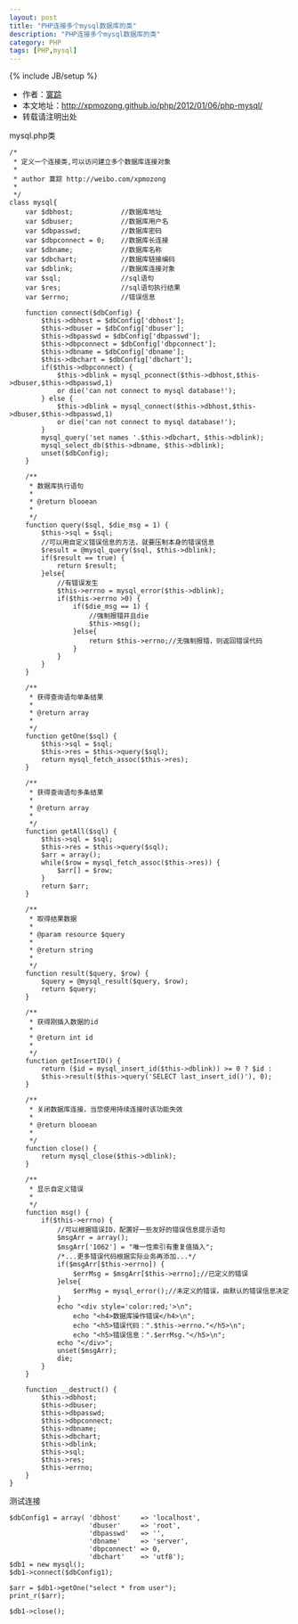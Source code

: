 ```yaml
---
layout: post
title: "PHP连接多个mysql数据库的类"
description: "PHP连接多个mysql数据库的类"
category: PHP
tags: [PHP,mysql]
---
```

{% include JB/setup %}

*	作者：<a href="http://weibo.com/xpmozong" target="blank">寞踪</a>
*	本文地址：http://xpmozong.github.io/php/2012/01/06/php-mysql/
*	转载请注明出处

mysql.php类

    /*
     * 定义一个连接类,可以访问建立多个数据库连接对象
     *
     * author 寞踪 http://weibo.com/xpmozong
     *
     */
    class mysql{
        var $dbhost;            //数据库地址
        var $dbuser;            //数据库用户名
        var $dbpasswd;          //数据库密码
        var $dbpconnect = 0;    //数据库长连接
        var $dbname;            //数据库名称
        var $dbchart;           //数据库链接编码
        var $dblink;            //数据库连接对象
        var $sql;               //sql语句
        var $res;               //sql语句执行结果
        var $errno;             //错误信息
     
        function connect($dbConfig) {
            $this->dbhost = $dbConfig['dbhost'];
            $this->dbuser = $dbConfig['dbuser'];
            $this->dbpasswd = $dbConfig['dbpasswd'];
            $this->dbpconnect = $dbConfig['dbpconnect'];
            $this->dbname = $dbConfig['dbname'];
            $this->dbchart = $dbConfig['dbchart'];
            if($this->dbpconnect) {
                $this->dblink = mysql_pconnect($this->dbhost,$this->dbuser,$this->dbpasswd,1) 
                or die('can not connect to mysql database!');
            } else {
                $this->dblink = mysql_connect($this->dbhost,$this->dbuser,$this->dbpasswd,1) 
                or die('can not connect to mysql database!');
            }
            mysql_query('set names '.$this->dbchart, $this->dblink);
            mysql_select_db($this->dbname, $this->dblink);
            unset($dbConfig);
        }
     
        /**
         * 数据库执行语句
         *
         * @return blooean
         *
         */
        function query($sql, $die_msg = 1) {
            $this->sql = $sql;
            //可以用自定义错误信息的方法，就要压制本身的错误信息
            $result = @mysql_query($sql, $this->dblink);
            if($result == true) {
                return $result;
            }else{
                //有错误发生
                $this->errno = mysql_error($this->dblink);
                if($this->errno >0) {
                    if($die_msg == 1) {
                        //强制报错并且die
                        $this->msg();
                    }else{
                        return $this->errno;//无强制报错，则返回错误代码
                    }
                }
            }
        }
     
        /**
         * 获得查询语句单条结果
         *
         * @return array
         *
         */
        function getOne($sql) {
            $this->sql = $sql;
            $this->res = $this->query($sql);
            return mysql_fetch_assoc($this->res);
        }
     
        /**
         * 获得查询语句多条结果
         *
         * @return array
         *
         */
        function getAll($sql) {
            $this->sql = $sql;
            $this->res = $this->query($sql);
            $arr = array();
            while($row = mysql_fetch_assoc($this->res)) {
                $arr[] = $row;
            }
            return $arr;
        }
     
        /**
         * 取得结果数据
         *
         * @param resource $query
         *
         * @return string
         *
         */
        function result($query, $row) {
            $query = @mysql_result($query, $row);
            return $query;
        }
     
        /**
         * 获得刚插入数据的id
         *
         * @return int id
         *
         */
        function getInsertID() {
            return ($id = mysql_insert_id($this->dblink)) >= 0 ? $id : 
            $this->result($this->query('SELECT last_insert_id()'), 0);
        }
     
        /**
         * 关闭数据库连接，当您使用持续连接时该功能失效
         *
         * @return blooean
         *
         */
        function close() {
            return mysql_close($this->dblink);
        }
     
        /**
         * 显示自定义错误
         *
         */
        function msg() {
            if($this->errno) {
                //可以根据错误ID，配置好一些友好的错误信息提示语句
                $msgArr = array();
                $msgArr['1062'] = "唯一性索引有重复值插入";
                /*...更多错误代码根据实际业务再添加...*/
                if($msgArr[$this->errno]) {
                    $errMsg = $msgArr[$this->errno];//已定义的错误
                }else{
                    $errMsg = mysql_error();//未定义的错误，由默认的错误信息决定
                }
                echo "<div style='color:red;'>\n";
                    echo "<h4>数据库操作错误</h4>\n";
                    echo "<h5>错误代码：".$this->errno."</h5>\n";
                    echo "<h5>错误信息：".$errMsg."</h5>\n";
                echo "</div>";
                unset($msgArr);
                die;
            }
        }
     
        function __destruct() {
            $this->dbhost;
            $this->dbuser;
            $this->dbpasswd;
            $this->dbpconnect;
            $this->dbname;
            $this->dbchart;
            $this->dblink;
            $this->sql;
            $this->res;
            $this->errno;
        }
    }

测试连接

    $dbConfig1 = array( 'dbhost'     => 'localhost',
                        'dbuser'     => 'root',
                        'dbpasswd'   => '',
                        'dbname'     => 'server',
                        'dbpconnect' => 0,
                        'dbchart'    => 'utf8');
    $db1 = new mysql();
    $db1->connect($dbConfig1);

    $arr = $db1->getOne("select * from user");
    print_r($arr);

    $db1->close();
